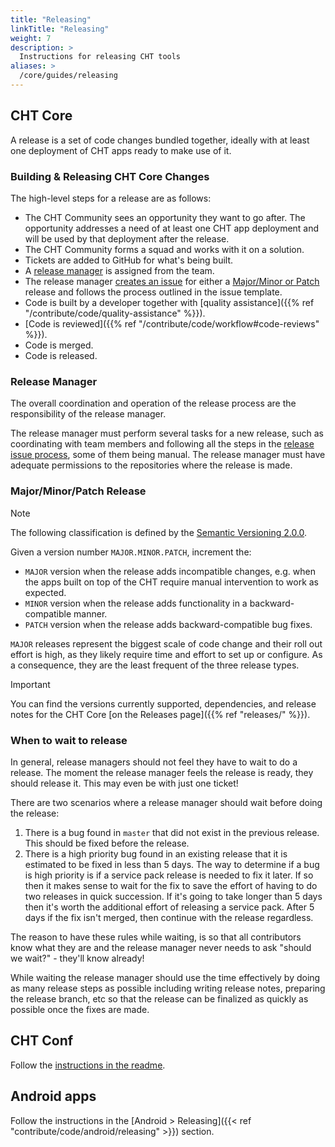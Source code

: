 ```yaml
---
title: "Releasing"
linkTitle: "Releasing"
weight: 7
description: >
  Instructions for releasing CHT tools
aliases: >
  /core/guides/releasing
---
```


## CHT Core

A release is a set of code changes bundled together, ideally with at least one deployment of CHT apps ready to make use of it.

### Building & Releasing CHT Core Changes

The high-level steps for a release are as follows:

* The CHT Community sees an opportunity they want to go after. The opportunity addresses a need of at least one CHT app deployment and will be used by that deployment after the release.
* The CHT Community forms a squad and works with it on a solution.
* Tickets are added to GitHub for what's being built.
* A [release manager](#release-manager) is assigned from the team.
* The release manager [creates an issue](https://github.com/medic/cht-core/issues/new/choose) for either a [Major/Minor or Patch](#majorminorpatch-release) release and follows the process outlined in the issue template.
* Code is built by a developer together with [quality assistance]({{% ref "/contribute/code/quality-assistance" %}}).
* [Code is reviewed]({{% ref "/contribute/code/workflow#code-reviews" %}}).
* Code is merged.
* Code is released.

### Release Manager
The overall coordination and operation of the release process are the responsibility of the release manager.

The release manager must perform several tasks for a new release, such as coordinating with team members and following all the steps in the [release issue process](https://github.com/medic/cht-core/issues/new/choose), some of them being manual. The release manager must have adequate permissions to the repositories where the release is made.

### Major/Minor/Patch Release
> [!NOTE]  
> The following classification is defined by the [Semantic Versioning 2.0.0](https://semver.org).

Given a version number `MAJOR.MINOR.PATCH`, increment the:
* `MAJOR` version when the release adds incompatible changes, e.g. when the apps built on top of the CHT require manual intervention to work as expected.
* `MINOR` version when the release adds functionality in a backward-compatible manner.
* `PATCH` version when the release adds backward-compatible bug fixes.

`MAJOR` releases represent the biggest scale of code change and their roll out effort is high, as they likely require time and effort to set up or configure. As a consequence, they are the least frequent of the three release types.

> [!IMPORTANT]  
> You can find the versions currently supported, dependencies, and release notes for the CHT Core [on the Releases page]({{% ref "releases/" %}}). 

### When to wait to release

In general, release managers should not feel they have to wait to do a release. The moment the release manager feels the release is ready, they should release it. This may even be with just one ticket!

There are two scenarios where a release manager should wait before doing the release:

1. There is a bug found in `master` that did not exist in the previous release.  This should be fixed before the release.
2. There is a high priority bug found in an existing release that it is estimated to be fixed in less than 5 days. The way to determine if a bug is high priority is if a service pack release is needed to fix it later. If so then it makes sense to wait for the fix to save the effort of having to do two releases in quick succession. If it's going to take longer than 5 days then it's worth the additional effort of releasing a service pack. After 5 days if the fix isn't merged, then continue with the release regardless.

The reason to have these rules while waiting, is so that all contributors know what they are and the release manager never needs to ask "should we wait?" - they'll know already!

While waiting the release manager should use the time effectively by doing as many release steps as possible including writing release notes, preparing the release branch, etc so that the release can be finalized as quickly as possible once the fixes are made.

## CHT Conf

Follow the [instructions in the readme](https://github.com/medic/cht-conf/#user-content-releasing).

## Android apps

Follow the instructions in the [Android > Releasing]({{< ref "contribute/code/android/releasing" >}}) section.
